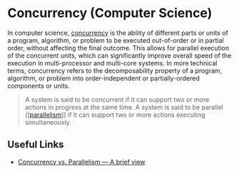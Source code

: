 # Concurrency (Computer Science)

In computer science, [concurrency](<https://en.wikipedia.org/wiki/Concurrency_(computer_science)>) is the ability of different parts or units of a program, algorithm, or problem to be executed out-of-order or in partial order, without affecting the final outcome. This allows for parallel execution of the concurrent units, which can significantly improve overall speed of the execution in multi-processor and multi-core systems. In more technical terms, concurrency refers to the decomposability property of a program, algorithm, or problem into order-independent or partially-ordered components or units.

> A system is said to be concurrent if it can support two or more actions in progress at the same time. A system is said to be parallel ([[parallelism]]) if it can support two or more actions executing simultaneously.

## Useful Links

- [Concurrency vs. Parallelism — A brief view](https://medium.com/@itIsMadhavan/concurrency-vs-parallelism-a-brief-review-b337c8dac350)

[//begin]: # "Autogenerated link references for markdown compatibility"
[parallelism]: parallelism "Parallelism"
[//end]: # "Autogenerated link references"
